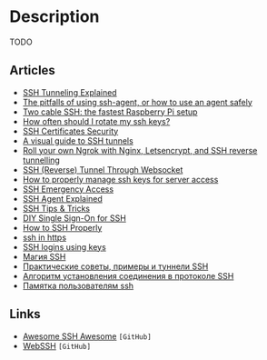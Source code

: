 # Description

TODO


## Articles

- [SSH Tunneling Explained](https://goteleport.com/blog/ssh-tunneling-explained/)
- [The pitfalls of using ssh-agent, or how to use an agent safely](https://rabexc.org/posts/pitfalls-of-ssh-agents)
- [Two cable SSH: the fastest Raspberry Pi setup](https://blog.cyrusroshan.com/post/two-cable-ssh)
- [How often should I rotate my ssh keys?](https://tailscale.com/blog/rotate-ssh-keys/)
- [SSH Certificates Security](https://goteleport.com/blog/ssh-certificates)
- [A visual guide to SSH tunnels](https://robotmoon.com/ssh-tunnels/)
- [Roll your own Ngrok with Nginx, Letsencrypt, and SSH reverse tunnelling](https://jerrington.me/posts/2019-01-29-self-hosted-ngrok.html)
- [SSH (Reverse) Tunnel Through Websocket](https://rumpelsepp.org/blog/ssh-through-websocket/)
- [How to properly manage ssh keys for server access](https://www.paepper.com/blog/posts/how-to-properly-manage-ssh-keys-for-server-access/)
- [SSH Emergency Access](https://smallstep.com/blog/ssh-emergency-access/)
- [SSH Agent Explained](https://smallstep.com/blog/ssh-agent-explained/)
- [SSH Tips & Tricks](https://smallstep.com/blog/ssh-tricks-and-tips/)
- [DIY Single Sign-On for SSH](https://smallstep.com/blog/diy-single-sign-on-for-ssh/)
- [How to SSH Properly](https://goteleport.com/blog/how-to-ssh-properly/)
- [ssh in https](https://flak.tedunangst.com/post/ssh-in-https)
- [SSH logins using keys](https://alblue.bandlem.com/2005/08/howto-ssh-logins-using-keys.html)
- [Магия SSH](https://habr.com/ru/post/331348/)
- [Практические советы, примеры и туннели SSH](https://habr.com/ru/post/435546/)
- [Алгоритм установления соединения в протоколе SSH](https://habr.com/ru/post/425637/)
- [Памятка пользователям ssh](https://habr.com/ru/post/122445/)


## Links

- [Awesome SSH Awesome](https://github.com/moul/awesome-ssh) `[GitHub]`
- [WebSSH](https://github.com/huashengdun/webssh) `[GitHub]`
